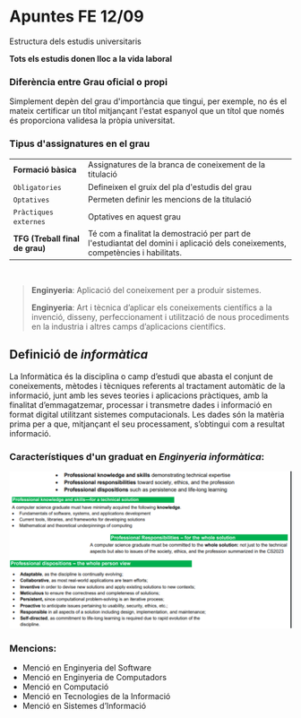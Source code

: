 # Apuntes FE 12/09

Estructura dels estudis universitaris


**Tots els estudis donen lloc a la vida laboral**

### Diferència entre Grau oficial o propi
Simplement depèn del grau d'importància que tingui, per exemple, no és el mateix certificar un títol mitjançant l'estat espanyol que un títol que només és proporciona validesa la pròpia universitat.

### Tipus d'assignatures en el grau
|||
|----------------|-------------------------------|
|**Formació bàsica** |Assignatures de la branca de coneixement de la titulació          |
|``Obligatories``          |Defineixen el gruix del pla d'estudis del grau       |
|``Optatives``          |Permeten definir les mencions de la titulació|
|``Pràctiques externes``          |Optatives en aquest grau|
|**TFG (Treball final de grau)**| Té com a finalitat la demostració per part de l'estudiantat del domini i aplicació dels coneixements, competències i habilitats.|

<br>

> **Enginyeria**: Aplicació del coneixement per a produir sistemes.
>
> **Enginyeria**: Art i tècnica d’aplicar els coneixements científics a
la invenció, disseny, perfeccionament i utilització de nous
procediments en la industria i altres camps d’aplicacions
científics.

## Definició de _informàtica_
La Informàtica és la disciplina o camp d’estudi que abasta el conjunt de coneixements,
mètodes i tècniques referents al tractament automàtic de la informació, junt amb les seves
teories i aplicacions pràctiques, amb la finalitat d’emmagatzemar, processar i transmetre
dades i informació en format digital utilitzant sistemes computacionals. Les dades són la
matèria prima per a que, mitjançant el seu processament, s’obtingui com a resultat
informació.


### Característiques d'un graduat en ___Enginyeria informàtica___:
![Foto de las caracteristicas](/FE/img/12_09/graduado_informatica.png) 

### Mencions:
- Menció en Enginyeria del Software
- Menció en Enginyeria de Computadors
- Menció en Computació
- Menció en Tecnologies de la Informació
- Menció en Sistemes d’Informació

